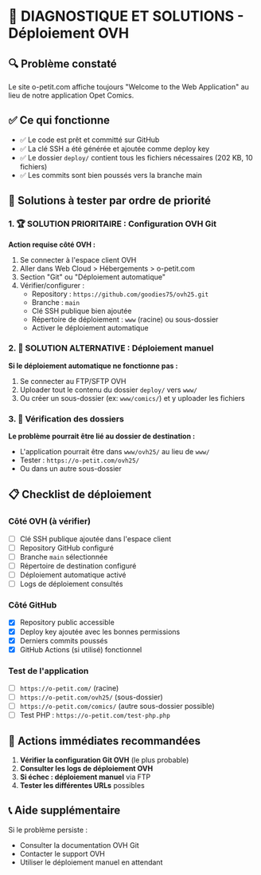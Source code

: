 # 🚨 DIAGNOSTIQUE ET SOLUTIONS - Déploiement OVH

## 🔍 Problème constaté
Le site o-petit.com affiche toujours "Welcome to the Web Application" au lieu de notre application Opet Comics.

## ✅ Ce qui fonctionne
- ✅ Le code est prêt et committé sur GitHub
- ✅ La clé SSH a été générée et ajoutée comme deploy key
- ✅ Le dossier `deploy/` contient tous les fichiers nécessaires (202 KB, 10 fichiers)
- ✅ Les commits sont bien poussés vers la branche main

## 🔧 Solutions à tester par ordre de priorité

### 1. 🏆 SOLUTION PRIORITAIRE : Configuration OVH Git
**Action requise côté OVH :**
1. Se connecter à l'espace client OVH
2. Aller dans Web Cloud > Hébergements > o-petit.com
3. Section "Git" ou "Déploiement automatique"
4. Vérifier/configurer :
   - Repository : `https://github.com/goodies75/ovh25.git`
   - Branche : `main`
   - Clé SSH publique bien ajoutée
   - Répertoire de déploiement : `www` (racine) ou sous-dossier
   - Activer le déploiement automatique

### 2. 🎯 SOLUTION ALTERNATIVE : Déploiement manuel
**Si le déploiement automatique ne fonctionne pas :**
1. Se connecter au FTP/SFTP OVH
2. Uploader tout le contenu du dossier `deploy/` vers `www/`
3. Ou créer un sous-dossier (ex: `www/comics/`) et y uploader les fichiers

### 3. 📁 Vérification des dossiers
**Le problème pourrait être lié au dossier de destination :**
- L'application pourrait être dans `www/ovh25/` au lieu de `www/`
- Tester : `https://o-petit.com/ovh25/`
- Ou dans un autre sous-dossier

## 📋 Checklist de déploiement

### Côté OVH (à vérifier)
- [ ] Clé SSH publique ajoutée dans l'espace client
- [ ] Repository GitHub configuré
- [ ] Branche `main` sélectionnée
- [ ] Répertoire de destination configuré
- [ ] Déploiement automatique activé
- [ ] Logs de déploiement consultés

### Côté GitHub
- [x] Repository public accessible
- [x] Deploy key ajoutée avec les bonnes permissions
- [x] Derniers commits poussés
- [x] GitHub Actions (si utilisé) fonctionnel

### Test de l'application
- [ ] `https://o-petit.com/` (racine)
- [ ] `https://o-petit.com/ovh25/` (sous-dossier)
- [ ] `https://o-petit.com/comics/` (autre sous-dossier possible)
- [ ] Test PHP : `https://o-petit.com/test-php.php`

## 🚀 Actions immédiates recommandées

1. **Vérifier la configuration Git OVH** (le plus probable)
2. **Consulter les logs de déploiement OVH** 
3. **Si échec : déploiement manuel** via FTP
4. **Tester les différentes URLs** possibles

## 📞 Aide supplémentaire
Si le problème persiste :
- Consulter la documentation OVH Git
- Contacter le support OVH
- Utiliser le déploiement manuel en attendant
